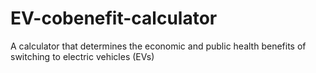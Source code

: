 # EV-cobenefit-calculator
A calculator that determines the economic and public health benefits of switching to electric vehicles (EVs)
